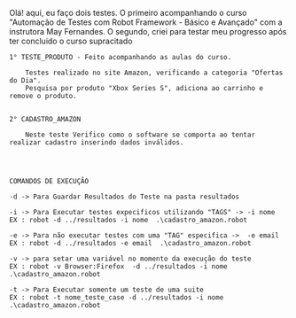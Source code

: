 Olá! aqui, eu faço dois testes. O primeiro acompanhando o curso "Automação de Testes com Robot Framework - Básico e Avançado" com a instrutora May Fernandes. O segundo, criei para testar meu progresso após ter concluido o curso supracitado
    
    1° TESTE_PRODUTO - Feito acompanhando as aulas do curso.

        Testes realizado no site Amazon, verificando a categoria "Ofertas do Dia".
        Pesquisa por produto "Xbox Series S", adiciona ao carrinho e remove o produto. 


    2° CADASTRO_AMAZON
    
        Neste teste Verifico como o software se comporta ao tentar realizar cadastro inserindo dados inválidos.

       


    COMANDOS DE EXECUÇÃO

    -d -> Para Guardar Resultados do Teste na pasta resultados

    -i -> Para Executar testes expecificos utilizando "TAGS" -> -i nome
    EX : robot -d ../resultados -i nome  .\cadastro_amazon.robot

    -e -> Para não executar testes com uma "TAG" especifica ->  -e email
    EX : robot -d ../resultados -e email  .\cadastro_amazon.robot

    -v -> para setar uma variável no momento da execução do teste
    EX : robot -v Browser:Firefox  -d ../resultados -i nome  .\cadastro_amazon.robot

    -t -> Para Executar somente um teste de uma suite
    EX : robot -t nome_teste_case -d ../resultados -i nome  .\cadastro_amazon.robot